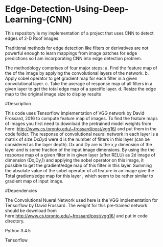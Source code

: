 # Edge-Detection-Using-Deep-Learning-(CNN)

This repository is my implementation of a project that uses CNN to detect edges of 2-D Roof images.

Traditional methods for edge detection like filters or derivatives are not powerful enough to learn mappings from image patches for edge predictions so I am incorporating CNN into edge detection problem.

The methodology comprises of four major steps:
a. Find the feature map of the of the image by applying the convolutional layers of the network. 
b. Apply sobel operator to  get gradient map for each filter in a given convolutional layer.
c. Take the average of response map of all filters in a given layer to get the total edge map of a specific layer.
d. Resize the edge map to the original image size to display results

#Description

This code uses Tensorflow implementation of VGG network by David Frossard, 2016 to compute feature map of images. To find the feature maps of images you first need to download the pretrained model weights from here: http://www.cs.toronto.edu/~frossard/post/vgg16/ and put them in the code folder. The response of convolutional neural network in each layer is a matrix of size Dx*Dy*d were d is the number of filters in this layer (can be considered as the layer depth). Dx and Dy are is the x,y dimension of the layer and is some fraction of the input image dimensions. By using the the response map of a given filter in in given layer (after RELU) as 2d image of dimension (Dx,Dy,1) and applying the sobel operator on this image, it possible to get the gradient/edge map of this filter in this layer. Summing the absolute value of the sobel operator of all feature in an image give the Total gradient/edge map for this layer , which seem to be rather similar to gradient map of input image.

#Dependencies 

The Convolutional Nueral Network used here is the VGG implementation for Tensorflow by David Frossard. The weight for this pre-trained network should be download from here:http://www.cs.toronto.edu/~frossard/post/vgg16/ and put in code directory.

Python 3.4.5 

Tensorflow





